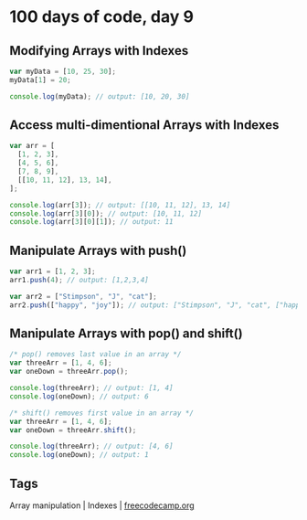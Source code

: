# 100 days of code, day 9

## Modifying Arrays with Indexes

```javascript
var myData = [10, 25, 30];
myData[1] = 20;

console.log(myData); // output: [10, 20, 30]
```

## Access multi-dimentional Arrays with Indexes

```javascript
var arr = [
  [1, 2, 3],
  [4, 5, 6],
  [7, 8, 9],
  [[10, 11, 12], 13, 14],
];

console.log(arr[3]); // output: [[10, 11, 12], 13, 14]
console.log(arr[3][0]); // output: [10, 11, 12]
console.log(arr[3][0][1]); // output: 11
```

## Manipulate Arrays with push()

```javascript
var arr1 = [1, 2, 3];
arr1.push(4); // output: [1,2,3,4]

var arr2 = ["Stimpson", "J", "cat"];
arr2.push(["happy", "joy"]); // output: ["Stimpson", "J", "cat", ["happy", "joy"]]
```

## Manipulate Arrays with pop() and shift()

```javascript
/* pop() removes last value in an array */
var threeArr = [1, 4, 6];
var oneDown = threeArr.pop();

console.log(threeArr); // output: [1, 4]
console.log(oneDown); // output: 6

/* shift() removes first value in an array */
var threeArr = [1, 4, 6];
var oneDown = threeArr.shift();

console.log(threeArr); // output: [4, 6]
console.log(oneDown); // output: 1
```
## Tags

Array manipulation | Indexes | [freecodecamp.org](https://freecodecamp.org)